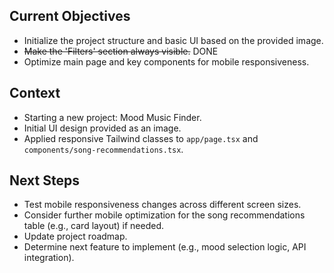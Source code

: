 ## Current Objectives
- Initialize the project structure and basic UI based on the provided image.
- ~~Make the 'Filters' section always visible.~~ DONE
- Optimize main page and key components for mobile responsiveness.

## Context
- Starting a new project: Mood Music Finder.
- Initial UI design provided as an image.
- Applied responsive Tailwind classes to `app/page.tsx` and `components/song-recommendations.tsx`.

## Next Steps
- Test mobile responsiveness changes across different screen sizes.
- Consider further mobile optimization for the song recommendations table (e.g., card layout) if needed.
- Update project roadmap.
- Determine next feature to implement (e.g., mood selection logic, API integration). 